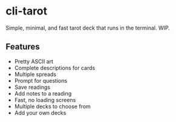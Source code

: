 # cli-tarot

Simple, minimal, and fast tarot deck that runs in the terminal. WIP.

## Features

* Pretty ASCII art
* Complete descriptions for cards
* Multiple spreads
* Prompt for questions
* Save readings
* Add notes to a reading
* Fast, no loading screens
* Multiple decks to choose from
* Add your own decks
